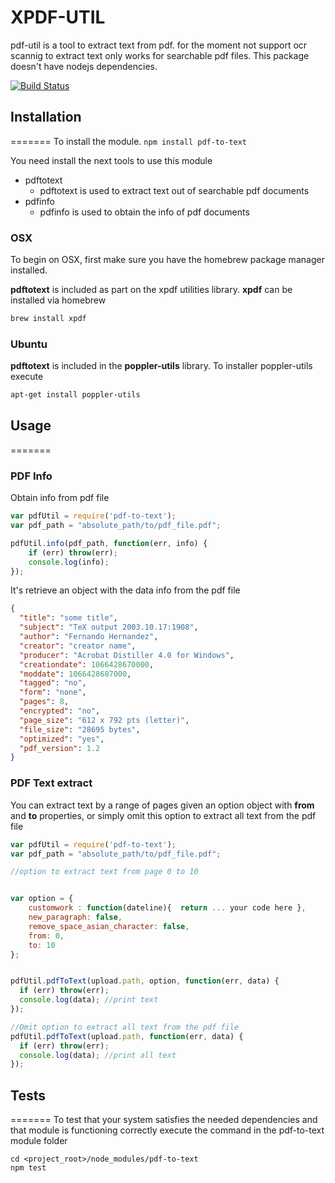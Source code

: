 # XPDF-UTIL
pdf-util is a tool to extract text from pdf. for the moment not support ocr scannig to extract text only works for searchable pdf files. This package doesn't have nodejs dependencies.

[![Build Status](https://travis-ci.org/onode/xpdf-util.png)](https://travis-ci.org/onode/xpdf-util)

## Installation
=======
To install the module.
`npm install pdf-to-text`

You need install the next tools to use this module

- pdftotext
    - pdftotext is used to extract text out of searchable pdf documents
- pdfinfo
    - pdfinfo is used to obtain the info of pdf documents

### OSX
To begin on OSX, first make sure you have the homebrew package manager installed.


**pdftotext** is included as part on the xpdf utilities library. **xpdf** can be installed via homebrew
``` bash
brew install xpdf
```

### Ubuntu

**pdftotext** is included in the **poppler-utils** library. To installer poppler-utils execute
``` bash
apt-get install poppler-utils
```


## Usage
=======

### PDF Info

Obtain info from pdf file
```js
var pdfUtil = require('pdf-to-text');
var pdf_path = "absolute_path/to/pdf_file.pdf";

pdfUtil.info(pdf_path, function(err, info) {
    if (err) throw(err);
    console.log(info);
});
```

It's retrieve an object with the data info from the pdf file

```json
{
  "title": "some title",
  "subject": "TeX output 2003.10.17:1908",
  "author": "Fernando Hernandez",
  "creator": "creator name",
  "producer": "Acrobat Distiller 4.0 for Windows",
  "creationdate": 1066428670000,
  "moddate": 1066428687000,
  "tagged": "no",
  "form": "none",
  "pages": 8,
  "encrypted": "no",
  "page_size": "612 x 792 pts (letter)",
  "file_size": "28695 bytes",
  "optimized": "yes",
  "pdf_version": 1.2
}
```

### PDF Text extract

You can extract text by a range of pages given an option object with **from** and **to** properties, or simply omit this option to extract all text from the pdf file


```javascript
var pdfUtil = require('pdf-to-text');
var pdf_path = "absolute_path/to/pdf_file.pdf";

//option to extract text from page 0 to 10


var option = {
    customwork : function(dateline){  return ... your code here },
    new_paragraph: false,
    remove_space_asian_character: false,
    from: 0,
    to: 10
};


pdfUtil.pdfToText(upload.path, option, function(err, data) {
  if (err) throw(err);
  console.log(data); //print text    
});

//Omit option to extract all text from the pdf file
pdfUtil.pdfToText(upload.path, function(err, data) {
  if (err) throw(err);
  console.log(data); //print all text    
});
```


## Tests
=======
To test that your system satisfies the needed dependencies and that module is functioning correctly execute the command in the pdf-to-text module folder
```
cd <project_root>/node_modules/pdf-to-text
npm test
```
